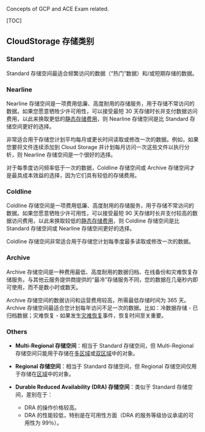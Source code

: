 Concepts of GCP and ACE Exam related.

[TOC]



## CloudStorage 存储类别

### Standard

Standard 存储空间最适合频繁访问的数据（“热门”数据）和/或短期存储的数据。

### Nearline

Nearline 存储空间是一项费用低廉、高度耐用的存储服务，用于存储不常访问的数据。如果您愿意牺牲少许可用性，可以接受最短 30 天存储时长并支付数据访问费用，以此来换取更低的[静态存储费用](https://cloud.google.com/storage/pricing#storage-pricing)，则 Nearline 存储空间是比 Standard 存储空间更好的选择。

非常适合用于存储您计划平均每月或更长时间读取或修改一次的数据。例如，如果您要将文件连续添加到 Cloud Storage 并计划每月访问一次这些文件以执行分析，则 Nearline 存储空间是一个很好的选择。

对于每季度访问频率低于一次的数据，Coldline 存储空间或 Archive 存储空间才是最具成本效益的选择，因为它们具有较低的存储费用。

### Coldline

Coldline 存储空间是一项费用低廉、高度耐用的存储服务，用于存储不常访问的数据。如果您愿意牺牲少许可用性，可以接受最短 90 天存储时长并支付较高的数据访问费用，以此来换取较低的[静态存储费用](https://cloud.google.com/storage/pricing#storage-pricing)，则 Coldline 存储空间是比 Standard 存储空间或 Nearline 存储空间更好的选择。

Coldline 存储空间非常适合用于存储您计划每季度最多读取或修改一次的数据。

### Archive

Archive 存储空间是一种费用最低、高度耐用的数据归档、在线备份和灾难恢复存储服务。与其他云服务提供商提供的“最冷”存储服务不同，您的数据在几毫秒内即可使用，而不是数小时或数天。

Archive 存储空间的数据访问和运营费用较高，所需最低存储时间为 365 天。Archive 存储空间最适合您计划每年访问不足一次的数据。比如：冷数据存储 - 已归档数据；灾难恢复 - 如果发生[灾难恢复](https://cloud.google.com/solutions/designing-a-disaster-recovery-plan)事件，恢复时间至关重要。

### Others

- **Multi-Regional 存储空间**：相当于 Standard 存储空间，但 Multi-Regional 存储空间只能用于存储在[多区域](https://cloud.google.com/storage/docs/locations#location-mr)或[双区域](https://cloud.google.com/storage/docs/locations#location-dr)中的对象。

- **Regional 存储空间**：相当于 Standard 存储空间，但 Regional 存储空间仅用于存储在[区域](https://cloud.google.com/storage/docs/locations#location-r)中的对象。

- **Durable Reduced Availability (DRA) 存储空间**：类似于 Standard 存储空间，差别在于：

  - DRA 的操作价格较高。
  - DRA 的性能较低，特别是在可用性方面（DRA 的服务等级协议承诺的可用性为 99％）。

  

























